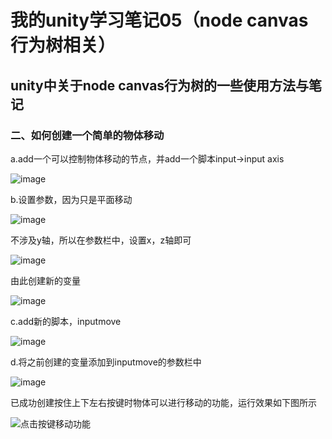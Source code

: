 # 我的unity学习笔记05（node canvas行为树相关）
## unity中关于node canvas行为树的一些使用方法与笔记
### 二、如何创建一个简单的物体移动
a.add一个可以控制物体移动的节点，并add一个脚本input→input axis

![image](https://user-images.githubusercontent.com/34855327/170229081-2fd683eb-06f7-47a6-9ad7-33dacbca77c7.png)

b.设置参数，因为只是平面移动

![image](https://user-images.githubusercontent.com/34855327/170229621-5a108089-da70-46e6-b6b1-cbfc8576966f.png)


不涉及y轴，所以在参数栏中，设置x，z轴即可

![image](https://user-images.githubusercontent.com/34855327/170229398-10da6021-740b-421c-8a1a-e9a8a5af5ad5.png)

由此创建新的变量

![image](https://user-images.githubusercontent.com/34855327/170230570-a95c987a-9a32-4731-8248-33a484f87d4c.png)

c.add新的脚本，inputmove

![image](https://user-images.githubusercontent.com/34855327/170230757-f34db2c6-a8c4-42a8-98e2-8d7e41047ce8.png)

d.将之前创建的变量添加到inputmove的参数栏中

![image](https://user-images.githubusercontent.com/34855327/170231001-35d77279-3bc4-4f7d-b20c-6ec436743dee.png)

已成功创建按住上下左右按键时物体可以进行移动的功能，运行效果如下图所示

![点击按键移动功能](https://user-images.githubusercontent.com/34855327/170231700-2764fdf6-6521-4623-9031-dd9c80b8b86a.gif)
